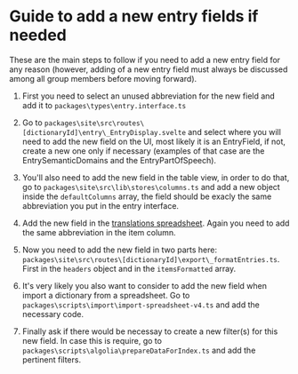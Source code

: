 # Guide to add a new entry fields if needed

These are the main steps to follow if you need to add a new entry field for any reason (however, adding of a new entry field must always be discussed among all group members before moving forward).

1. First you need to select an unused abbreviation for the new field and add it to `packages\types\entry.interface.ts`

2. Go to `packages\site\src\routes\[dictionaryId]\entry\_EntryDisplay.svelte` and select where you will need to add the new field on the UI, most likely it is an EntryField, if not, create a new one only if necessary (examples of that case are the EntrySemanticDomains and the EntryPartOfSpeech).

3. You'll also need to add the new field in the table view, in order to do that, go to `packages\site\src\lib\stores\columns.ts` and add a new object inside the `defaultColumns` array, the field should be exacly the same abbreviation you put in the entry interface.

4. Add the new field in the [translations spreadsheet](https://docs.google.com/spreadsheets/d/1SqtfUvYYAEQSFTaTPoAJq6k-wlbuAgWCkswE_kiUhLs/edit#gid=0). Again you need to add the same abbreviation in the item column.

5. Now you need to add the new field in two parts here: `packages\site\src\routes\[dictionaryId]\export\_formatEntries.ts`. First in the `headers` object and in the `itemsFormatted` array.

6. It's very likely you also want to consider to add the new field when import a dictionary from a spreadsheet. Go to `packages\scripts\import\import-spreadsheet-v4.ts` and add the necessary code.

7. Finally ask if there would be necessay to create a new filter(s) for this new field. In case this is require, go to `packages\scripts\algolia\prepareDataForIndex.ts` and add the pertinent filters.
